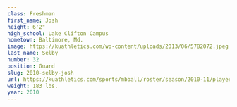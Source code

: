 ```yaml
---
class: Freshman
first_name: Josh
height: 6'2"
high_school: Lake Clifton Campus
hometown: Baltimore, Md.
image: https://kuathletics.com/wp-content/uploads/2013/06/5782072.jpeg
last_name: Selby
number: 32
position: Guard
slug: 2010-selby-josh
url: https://kuathletics.com/sports/mbball/roster/season/2010-11/player/josh-selby/
weight: 183 lbs.
year: 2010
---
```

